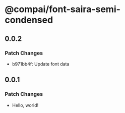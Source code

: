 # @compai/font-saira-semi-condensed

## 0.0.2

### Patch Changes

- b971bb4f: Update font data

## 0.0.1

### Patch Changes

- Hello, world!
